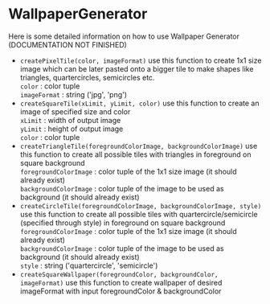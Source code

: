 # WallpaperGenerator

Here is some detailed information on how to use Wallpaper Generator (DOCUMENTATION NOT FINISHED)

<ul>
<li><code>createPixelTile(color, imageFormat)</code> use this function to create 1x1 size image which can be later pasted onto a bigger tile to make shapes like triangles, quartercircles, semicircles etc.<br>
<code>color</code> : color tuple<br>
<code>imageFormat</code> : string ('jpg', 'png')
</li>

<li><code>createSquareTile(xLimit, yLimit, color)</code> use this function to create an image of specified size and color<br>
<code>xLimit</code> : width of output image<br>
<code>yLimit</code> : height of output image<br>
<code>color</code> : color tuple<br>
</li>

<li><code>createTriangleTile(foregroundColorImage, backgroundColorImage)</code> use this function to create all possible tiles with triangles in foreground on square background<br>
<code>foregroundColorImage</code> : color tuple of the 1x1 size image (it should already exist)<br>
<code>backgroundColorImage</code> : color tuple of the image to be used as background (it should already exist)<br>
</li>

<li><code>createCircleTile(foregroundColorImage, backgroundColorImage, style)</code> use this function to create all possible tiles with quartercircle/semicircle (specified through style) in foreground on square background<br>
<code>foregroundColorImage</code> : color tuple of the 1x1 size image (it should already exist)<br>
<code>backgroundColorImage</code> : color tuple of the image to be used as background (it should already exist)<br>
<code>style</code> : string ('quartercircle', 'semicircle')<br>
</li>

<li><code>createSquareWallpaper(foregroundColor, backgroundColor, imageFormat)</code> use this function to create wallpaper of desired imageFormat with input foregroundColor & backgroundColor<br>

</li>

